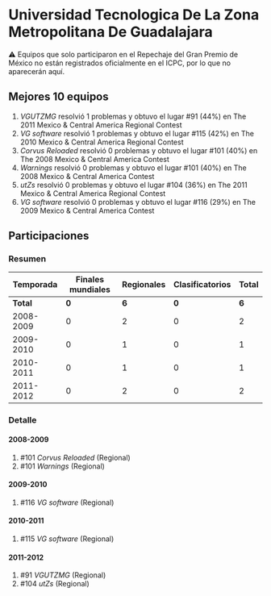 # Universidad Tecnologica De La Zona Metropolitana De Guadalajara

:warning: Equipos que solo participaron en el Repechaje del Gran Premio de México no están registrados oficialmente en el ICPC, por lo que no aparecerán aquí.

## Mejores 10 equipos

1. _VGUTZMG_ resolvió 1 problemas y obtuvo el lugar #91 (44%) en The 2011 Mexico & Central America Regional Contest
1. _VG software_ resolvió 1 problemas y obtuvo el lugar #115 (42%) en The 2010 Mexico & Central America Regional Contest
1. _Corvus Reloaded_ resolvió 0 problemas y obtuvo el lugar #101 (40%) en The 2008 Mexico & Central America Contest
1. _Warnings_ resolvió 0 problemas y obtuvo el lugar #101 (40%) en The 2008 Mexico & Central America Contest
1. _utZs_ resolvió 0 problemas y obtuvo el lugar #104 (36%) en The 2011 Mexico & Central America Regional Contest
1. _VG software_ resolvió 0 problemas y obtuvo el lugar #116 (29%) en The 2009 Mexico & Central America Contest

## Participaciones

### Resumen

| Temporada | Finales mundiales | Regionales | Clasificatorios | Total |
| --- | --- | --- | --- | --- |
| **Total** | **0** | **6** | **0** | **6** |
| 2008-2009 | 0 | 2 | 0 | 2 |
| 2009-2010 | 0 | 1 | 0 | 1 |
| 2010-2011 | 0 | 1 | 0 | 1 |
| 2011-2012 | 0 | 2 | 0 | 2 |

### Detalle

#### 2008-2009

1. #101 _Corvus Reloaded_ (Regional)
1. #101 _Warnings_ (Regional)

#### 2009-2010

1. #116 _VG software_ (Regional)

#### 2010-2011

1. #115 _VG software_ (Regional)

#### 2011-2012

1. #91 _VGUTZMG_ (Regional)
1. #104 _utZs_ (Regional)




